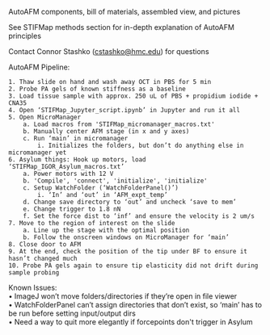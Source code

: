 
AutoAFM components, bill of materials, assembled view, and pictures

See STIFMap methods section for in-depth explanation of AutoAFM principles

Contact Connor Stashko (cstashko@hmc.edu) for questions

AutoAFM Pipeline:  
 
   
    
     
       
       
    1. Thaw slide on hand and wash away OCT in PBS for 5 min  
    2. Probe PA gels of known stiffness as a baseline  
    3. Load tissue sample with approx. 250 uL of PBS + propidium iodide + CNA35   
    4. Open ‘STIFMap_Jupyter_script.ipynb’ in Jupyter and run it all  
    5. Open MicroManager  
        a. Load macros from 'STIFMap_micromanager_macros.txt'  
        b. Manually center AFM stage (in x and y axes)   
        c. Run ‘main’ in micromanager  
            i. Initializes the folders, but don’t do anything else in micromanager yet  
    6. Asylum things: Hook up motors, load ‘STIFMap_IGOR_Asylum_macros.txt’  
        a. Power motors with 12 V  
        b. 'Compile', 'connect', 'initialize', 'initialize'  
        c. Setup WatchFolder (‘WatchFolderPanel()’)  
            i. ‘In’ and ‘out’ in ‘AFM_expt_temp’  
        d. Change save directory to ‘out’ and uncheck ‘save to mem’  
        e. Change trigger to 1.8 nN  
        f. Set the force dist to ‘inf’ and ensure the velocity is 2 um/s  
    7. Move to the region of interest on the slide  
        a. Line up the stage with the optimal position  
        b. Follow the onscreen windows on MicroManager for ‘main’    
    8. Close door to AFM  
    9. At the end, check the position of the tip under BF to ensure it hasn’t changed much  
    10. Probe PA gels again to ensure tip elasticity did not drift during sample probing  
  
Known Issues:  
    • ImageJ won’t move folders/directories if they’re open in file viewer  
    • WatchFolderPanel can’t assign directories that don’t exist, so ‘main’ has to be run before setting input/output dirs  
    • Need a way to quit more elegantly if forcepoints don't trigger in Asylum  
